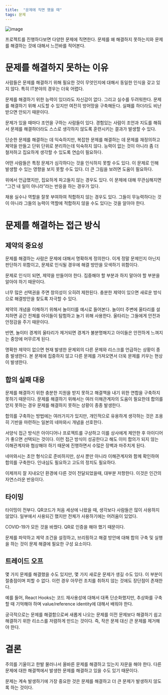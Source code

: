 ```yaml
---
title:  "문제에 직면 했을 때"
tags: 문제
---
```


![image](https://github.com/giljae/giljae.github.io/assets/111643/f130d0c0-799c-4648-9bce-5755a526c034)

프로젝트를 진행하다보면 다양한 문제에 직면한다. 문제를 왜 해결하지 못하는지와 문제를 해결하는 것에 대해서 느낀바를 적어본다.

# 문제를 해결하지 못하는 이유
사람들은 문제를 해결하기 위해 필요한 것이 무엇인지에 대해서 동일한 인식을 갖고 있지 않다. 특히 IT분야의 경우는 더욱 어렵다.

문제를 해결하기 위한 능력이 있더라도 자신감이 없다. 그리고 실수를 두려워한다. 문제를 해결하기 위해 시도할 수 있지만 여전히 방어망을 구축해둔다. 실패를 하더라도 비난 받으면 안되기 때문이다.

문제가 있을 때마다 조언을 구하는 사람들이 있다. 경험있는 사람이 조언과 지도를 해줘서 문제를 해결하더라도 스스로 생각하지 않도록 훈련시키는 결과가 발생할 수 있다.

단순한 문제를 해결하는 데 익숙하지만, 복잡한 문제를 해결하는 데 문제를 재정의하고 제약을 만들고 단위 단위로 분리하는데 익숙하지 않다. 능력이 없는 것이 아니라 좀 더 철저하고 집요하게 생각할 수 있도록 연습이 필요하다.

어떤 사람들은 특정 문제가 심각하다는 것을 인식하지 못할 수도 있다. 이 문제로 인해 발생할 수 있는 영향을 보지 못할 수도 있다. 더 큰 그림을 보려면 도움이 필요하다.

위에서 언급했지만, 집요하게 파고들지 않는 경우도 있다. 이 문제에 대해 무관심해지면 “그건 내 일이 아니라”라는 반응을 하는 경우가 있다.

채용 실수나 역할을 잘못 부여하여 적합하지 않는 경우도 있다. 그들이 무능력하다는 것이 아니라 그들의 능력이 역할에 적합하지 않을 수도 있다는 것을 알아야 한다.

# 문제를 해결하는 접근 방식
## 제약의 중요성
문제를 해결하는 사람은 문제에 대해서 명확하게 정의한다. 이게 정말 문제인지 아닌지 판단하기 위함이고, 문제로 인식될 경우에 해결 방안을 모색하기 위함이다.

문제로 인식이 되면, 제약을 만들어야 한다. 집중해야 할 부분과 하지 말아야 할 부분을 알아야 하기 때문이다.

너무 많은 선택권을 주면 창의성이 오히려 제한된다. 충분한 제약이 있으면 새로운 방식으로 해결방안을 찾도록 자극할 수 있다.

제약의 개념을 이해하기 위해서 놀이터를 예시로 들어본다.
놀이터 주변에 울타리를 설치하면 공간 전체를 아이들이 탐험하고 놀기 위해 사용한다. 울타리는 그들에게 안전과 안정감을 주기 때문이다.

반면, 놀이터 경계의 울타리가 제거되면 경계가 불분명해지고 아이들은 안전하게 느껴지는 중앙에 머무르게 된다.

명확한 제약이 없으면 현재 발생한 문제외의 다른 문제와 리스크를 언급하는 상황이 종종 발생한다. 본 문제에 집중하지 않고 다른 문제를 가져오면서 더욱 문제를 키우는 현상이 발생한다.

## 합의 실패 대응
문제를 해결하기 위한 충분한 지원을 받지 못하고 해결책을 내기 위한 연합을 구축하지 못하기 때문이다. 문제를 해결하기 위해서는 여러 이해관계자의 도움이 필요한데 합의를 얻지 못하는 경우 문제를 해결하지 못하는 상황이 종종 발생한다.

합의를 구축하는 방법에는 여러가지가 있지만, 개인적으로 유용하게 생각하는 것은 조용히 기반을 마련하는 일본의 네마와시 개념을 선호한다.

서양식 접근 방식은 아이디어나 프로젝트를 구상하고 이를 상사에게 제안한 후 아이디어가 좋으면 선택되는 것이다. 이런 접근 방식이 성공한다고 해도 이미 합의가 되지 않는 이해관계자와 협상해야 하기 때문에 진행하면서 수많은 장벽과 마주치게 된다.

네마와시는 초안 형식으로 준비하지만, 상사 뿐만 아니라 이해관계자와 함께 확인하여 합의를 구축한다. 인내심도 필요하고 고도의 정치도 필요하다.

이제까지 잘 지내오던 환경에 다른 것이 전달되었을때, 대부분 저항한다. 이것은 인간의 자연스러운 반응이다.

## 타이밍
타이밍이 전부다. QR코드가 처음 세상에 나왔을 때, 생각보다 사람들은 많이 사용하지 않았다. 일부에서 사용되긴 했지만 전체가 사용하기에는 어려움이 있었다.

COVID-19가 모든 것을 바꿨다. QR로 인증을 해야 했기 때문이다.

문제를 파악하고 제약 조건을 설정하고, 브리핑하고 해결 방안에 대해 합의 구축 및 실행을 하는 것이 문제 해결에 필요한 구성 요소이다.

## 트레이드 오프
몇 가지 문제를 해결했을 수도 있지만, 몇 가지 새로운 문제가 생길 수도 있다. 이 부분이 절충점이며 피할 수 없다. 이런 경우 아무런 조치를 취하지 않는 것에도 장단점이 존재한다.

예를 들어, React Hooks는 코드 재사용성에 대해서 대폭 단순화했지만, 추상화를 구축할 때 기억해야 하며 value/reference identity에 대해서 배워야 한다.

궁극적으로는 문제를 해결함으로써 새롭게 나오는 문제를 이전 문제보다 해결하기 쉽고 해결하기 위한 리소스를 저렴하게 만드는 것이다. 즉, 작은 문제 대신 큰 문제를 제거해야 한다.

# 결론
주의를 기울이고 한발 물러나서 올바른 문제를 해결하고 있는지 자문을 해야 한다. 다른 문제에 대한 해결책에서 발생한 문제를 해결하고 있을 수도 있기 때문이다.

문제는 계속 발생하기에 가장 중요한 것은 문제를 해결하고 더 큰 문제가 발생하지 않도록 하는 것이다.
